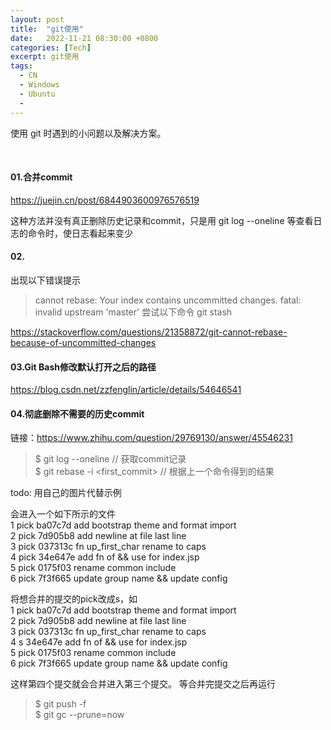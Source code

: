 ```yaml
---
layout: post
title:  "git使用"
date:   2022-11-21 08:30:00 +0800
categories: [Tech]
excerpt: git使用
tags:
  - CN
  - Windows
  - Ubuntu
  - 
---
```


使用 git 时遇到的小问题以及解决方案。


<br /> 

#### 01.合并commit

https://juejin.cn/post/6844903600976576519

这种方法并没有真正删除历史记录和commit，只是用 git log --oneline 等查看日志的命令时，使日志看起来变少


#### 02.

出现以下错误提示
>cannot rebase: Your index contains uncommitted changes.
>fatal: invalid upstream 'master'
尝试以下命令
>git stash

https://stackoverflow.com/questions/21358872/git-cannot-rebase-because-of-uncommitted-changes

#### 03.Git Bash修改默认打开之后的路径

https://blog.csdn.net/zzfenglin/article/details/54646541


#### 04.彻底删除不需要的历史commit

链接：https://www.zhihu.com/question/29769130/answer/45546231

>$ git log --oneline // 获取commit记录 <br/>
>$ git rebase -i <first_commit> // 根据上一个命令得到的结果

todo: 用自己的图片代替示例<br/>

会进入一个如下所示的文件<br/>
  1 pick ba07c7d add bootstrap theme and format import<br/>
  2 pick 7d905b8 add newline at file last line<br/>
  3 pick 037313c fn up_first_char rename to caps<br/>
  4 pick 34e647e add fn of && use for index.jsp<br/>
  5 pick 0175f03 rename common include<br/>
  6 pick 7f3f665 update group name && update config<br/>

将想合并的提交的pick改成s，如<br/>
  1 pick ba07c7d add bootstrap theme and format import<br/>
  2 pick 7d905b8 add newline at file last line<br/>
  3 pick 037313c fn up_first_char rename to caps<br/>
  4 s 34e647e add fn of && use for index.jsp<br/>
  5 pick 0175f03 rename common include<br/>
  6 pick 7f3f665 update group name && update config<br/>

这样第四个提交就会合并进入第三个提交。
等合并完提交之后再运行
>$ git push -f <br/>
>$ git gc --prune=now <br/>

